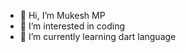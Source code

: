 - 👋 Hi, I’m Mukesh MP
- 👀 I’m interested in coding
- 🌱 I’m currently learning dart language

<!---
Mukesh-MP/Mukesh-MP is a ✨ special ✨ repository because its `README.md` (this file) appears on your GitHub profile.
You can click the Preview link to take a look at your changes.
--->
